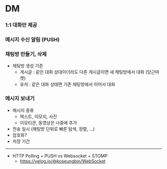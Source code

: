 # DM

 ### 1:1 대화만 제공
 ### 메시지 수신 알림 (PUSH)
 ### 채팅방 만들기, 삭제
  * 채팅방 생성 기준
    * 게시글 : 같은 대화 상대이더라도 다른 게시글이면 새 채팅방에서 대화 (당근마켓)
    * 유저 : 같은 대화 상태면 기존 채팅방에서 이어서 대화

 ### 메시지 보내기
  * 메시지 종류
    * 텍스트, 이모지, 사진
    * 이모티콘, 동영상은 나중에 추가
  * 전송 일시 (채팅방 단위로 빠른 탐색, 정렬, ...)
  * 암호화?
  * 저장 기간
---
  * HTTP Polling + PUSH vs Websocket + STOMP 
    * https://velog.io/@koseungbin/WebSocket